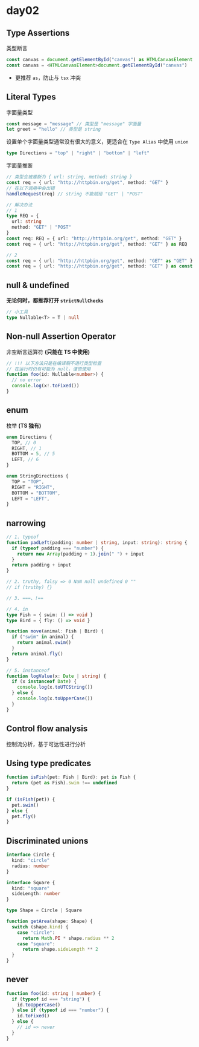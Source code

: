# day02

## Type Assertions

类型断言

```typescript
const canvas = document.getElementById("canvas") as HTMLCanvasElement
const canvas = <HTMLCanvasElement>document.getElementById("canvas")
```

- 更推荐 `as`，防止与 `tsx` 冲突

## Literal Types

字面量类型

```typescript
const message = "message" // 类型是 "message" 字面量
let greet = "hello" // 类型是 string
```

设置单个字面量类型通常没有很大的意义，更适合在 `Type Alias` 中使用 `union`

```typescript
type Directions = "top" | "right" | "bottom" | "left"
```

字面量推断

```typescript
// 类型会被推断为 { url: string, method: string }
const req = { url: "http://httpbin.org/get", method: "GET" }
// 在以下调用中会出错
handleRequest(req) // string 不能赋给 "GET" | "POST"

// 解决办法
// 1
type REQ = {
  url: string
  method: "GET" | "POST"
}
const req: REQ = { url: "http://httpbin.org/get", method: "GET" }
const req = { url: "http://httpbin.org/get", method: "GET" } as REQ

// 2
const req = { url: "http://httpbin.org/get", method: "GET" as "GET" }
const req = { url: "http://httpbin.org/get", method: "GET" } as const
```

## null & undefined

**无论何时，都推荐打开 `strictNullChecks`**

```typescript
// 小工具
type Nullable<T> = T | null
```

## Non-null Assertion Operator

非空断言运算符 **(只能在 TS 中使用)**

```typescript
// !!! 以下方法只是在编译期不进行类型检查
// 在运行时仍有可能为 null，谨慎使用
function foo(id: Nullable<number>) {
  // no error
  console.log(x!.toFixed())
}
```

## enum

枚举 **(TS 独有)**

```typescript
enum Directions {
  TOP, // 0
  RIGHT, // 1
  BOTTOM = 5, // 5
  LEFT, // 6
}

enum StringDirections {
  TOP = "TOP",
  RIGHT = "RIGHT",
  BOTTOM = "BOTTOM",
  LEFT = "LEFT",
}
```

## narrowing

```typescript
// 1. typeof
function padLeft(padding: number | string, input: string): string {
  if (typeof padding === "number") {
    return new Array(padding + 1).join(" ") + input
  }
  return padding + input
}

// 2. truthy, falsy => 0 NaN null undefined 0 ""
// if (truthy) {}

// 3. ===、!==

// 4. in
type Fish = { swim: () => void }
type Bird = { fly: () => void }

function move(animal: Fish | Bird) {
  if ("swim" in animal) {
    return animal.swim()
  }
  return animal.fly()
}

// 5. instanceof
function logValue(x: Date | string) {
  if (x instanceof Date) {
    console.log(x.toUTCString())
  } else {
    console.log(x.toUpperCase())
  }
}
```

## Control flow analysis

控制流分析，基于可达性进行分析

## Using type predicates

```typescript
function isFish(pet: Fish | Bird): pet is Fish {
  return (pet as Fish).swim !== undefined
}

if (isFish(pet)) {
  pet.swim()
} else {
  pet.fly()
}
```

## Discriminated unions

```typescript
interface Circle {
  kind: "circle"
  radius: number
}

interface Square {
  kind: "square"
  sideLength: number
}

type Shape = Circle | Square

function getArea(shape: Shape) {
  switch (shape.kind) {
    case "circle":
      return Math.PI * shape.radius ** 2
    case "square":
      return shape.sideLength ** 2
  }
}
```

## never

```typescript
function foo(id: string | number) {
  if (typeof id === "string") {
    id.toUpperCase()
  } else if (typeof id === "number") {
    id.toFixed()
  } else {
    // id => never
  }
}
```
